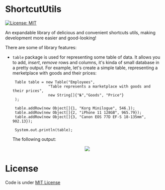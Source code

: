 # ShortcutUtils

[![License: MIT](https://img.shields.io/badge/License-MIT-yellow.svg)](https://github.com/danilos1/shortcuts/blob/master/LICENSE)

An expandable library of delicious and convenient shortcuts utils, making development more easier and good-looking!

There are some of library features:

- ```table``` package is used for representing some table of data. It allows you to add, *insert*, *remove* rows and columns, it's kinda of small database in a pretty output.
    For example, let's create a simple table, representing a merketplace with goods and their prices:
    ```
     Table table = new Table("Employees",
                    "Table represents a marketplace with goods and their prices",
                    new String[]{"№","Goods", "Price"}
     );
    
     table.addRow(new Object[]{1, "Korg Minilogue", 546.});
     table.addRow(new Object[]{2, "iPhone 11 128GB", 965.79});
     table.addRow(new Object[]{3, "Canon EOS 77D EF-S 18-135mm", 902.13});
  
     System.out.println(table);
    ```
    The following output:
    
    <p align="center">
      <img src="#"/>
    </p>


# License
Code is under [MIT License](https://github.com/danilos1/shortcuts/blob/master/LICENSE)
